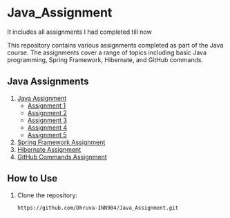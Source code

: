 # Java_Assignment
It includes all assignments I had completed till now


This repository contains various assignments completed as part of the Java course. The assignments cover a range of topics including basic Java programming, Spring Framework, Hibernate, and GitHub commands.


## Java Assignments
1. [Java Assignment](#java-assignments)
   - [Assignment 1](#assignment-1)
   - [Assignment 2](#assignment-2)
   - [Assignment 3](#assignment-3)
   - [Assignment 4](#assignment-4)
   - [Assignment 5](#assignment-5)
2. [Spring Framework Assignment](#spring-framework-assignment)
3. [Hibernate Assignment](#hibernate-assignment)
4. [GitHub Commands Assignment](#github-commands-assignment)





## How to Use

1. Clone the repository:
    ```bash
    https://github.com/Dhruva-INN904/Java_Assignment.git
    ```





